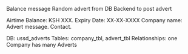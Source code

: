 Balance message
Random advert from DB
Backend to post advert

Airtime Balance: KSH XXX.
Expiry Date: XX-XX-XXXX
Company name: Advert message.
Contact.

DB: ussd_adverts
Tables: company_tbl, advert_tbl
Relationships: one Company has many Adverts

